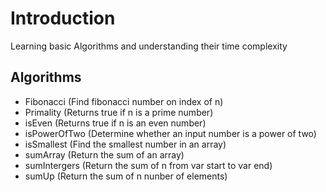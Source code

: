 # Introduction
Learning basic Algorithms and understanding their time complexity

## Algorithms
- Fibonacci (Find fibonacci number on index of n)
- Primality (Returns true if n is a prime number)
- isEven (Returns true if n is an even number)
- isPowerOfTwo (Determine whether an input number is a power of two)
- isSmallest (Find the smallest number in an array)
- sumArray (Return the sum of an array)
- sumIntergers (Return the sum of n from var start to var end)
- sumUp (Return the sum of n nunber of elements)
